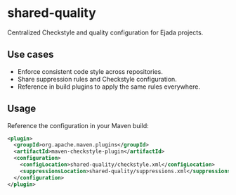 # shared-quality

Centralized Checkstyle and quality configuration for Ejada projects.

## Use cases
- Enforce consistent code style across repositories.
- Share suppression rules and Checkstyle configuration.
- Reference in build plugins to apply the same rules everywhere.

## Usage
Reference the configuration in your Maven build:

```xml
<plugin>
  <groupId>org.apache.maven.plugins</groupId>
  <artifactId>maven-checkstyle-plugin</artifactId>
  <configuration>
    <configLocation>shared-quality/checkstyle.xml</configLocation>
    <suppressionsLocation>shared-quality/suppressions.xml</suppressionsLocation>
  </configuration>
</plugin>
```
